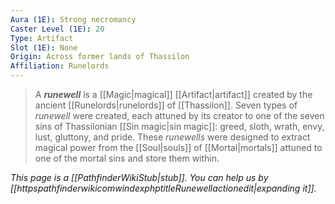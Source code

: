 ```yaml
---
Aura (1E): Strong necromancy
Caster Level (1E): 20
Type: Artifact
Slot (1E): None
Origin: Across former lands of Thassilon
Affiliation: Runelords
---
```


> A ***runewell*** is a [[Magic|magical]] [[Artifact|artifact]] created by the ancient [[Runelords|runelords]] of [[Thassilon]]. Seven types of *runewell* were created, each attuned by its creator to one of the seven sins of Thassilonian [[Sin magic|sin magic]]: greed, sloth, wrath, envy, lust, gluttony, and pride. These *runewells* were designed to extract magical power from the [[Soul|souls]] of [[Mortal|mortals]] attuned to one of the mortal sins and store them within.



*This page is a [[PathfinderWikiStub|stub]]. You can help us by [[httpspathfinderwikicomwindexphptitleRunewellactionedit|expanding it]].*







